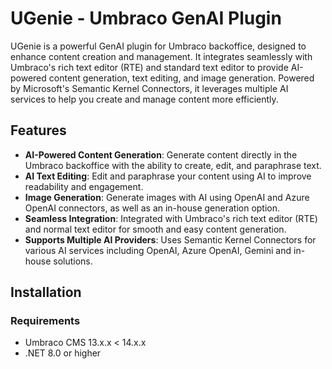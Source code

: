 # UGenie - Umbraco GenAI Plugin

UGenie is a powerful GenAI plugin for Umbraco backoffice, designed to enhance content creation and management. It integrates seamlessly with Umbraco's rich text editor (RTE) and standard text editor to provide AI-powered content generation, text editing, and image generation. Powered by Microsoft's Semantic Kernel Connectors, it leverages multiple AI services to help you create and manage content more efficiently.

## Features

- **AI-Powered Content Generation**: Generate content directly in the Umbraco backoffice with the ability to create, edit, and paraphrase text.
- **AI Text Editing**: Edit and paraphrase your content using AI to improve readability and engagement.
- **Image Generation**: Generate images with AI using OpenAI and Azure OpenAI connectors, as well as an in-house generation option.
- **Seamless Integration**: Integrated with Umbraco's rich text editor (RTE) and normal text editor for smooth and easy content generation.
- **Supports Multiple AI Providers**: Uses Semantic Kernel Connectors for various AI services including OpenAI, Azure OpenAI, Gemini and in-house solutions.

## Installation

### Requirements
- Umbraco CMS 13.x.x < 14.x.x
- .NET 8.0 or higher